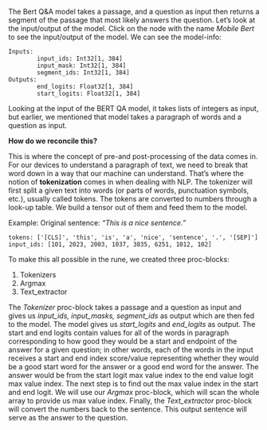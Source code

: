 The Bert Q&A model takes a passage, and a question as input then returns a segment of the passage that most likely answers the question.
Let’s look at the input/output of the model. Click on the node with the name _Mobile Bert_ to see the input/output of the model. 
We can see the model-info:
```
Inputs:
        input_ids: Int32[1, 384]
        input_mask: Int32[1, 384]
        segment_ids: Int32[1, 384]
Outputs:
        end_logits: Float32[1, 384]
        start_logits: Float32[1, 384]
```

Looking at the input of the BERT QA model, it takes lists of integers as input, but earlier, we mentioned that model takes a paragraph of words and a question as input.

**How do we reconcile this?**

This is where the concept of pre-and post-processing of the data comes in. For our devices to understand a paragraph of text, we need to break that word down in a way that our machine can understand. That’s where the notion of **tokenization** comes in when dealing with NLP. The tokenizer will first split a given text into words (or parts of words, punctuation symbols, etc.), usually called tokens. The tokens are converted to numbers through a look-up table. We build a tensor out of them and feed them to the model.

Example: Original sentence: _“This is a nice sentence.”_

```
tokens: ['[CLS]', 'this', 'is', 'a', 'nice', 'sentence', '.', '[SEP]']
input_ids: [101, 2023, 2003, 1037, 3835, 6251, 1012, 102]
```
To make this all possible in the rune, we created three proc-blocks:
1. Tokenizers
2. Argmax
3. Text_extractor

The _Tokenizer_ proc-block takes a passage and a question as input and gives us _input_ids, input_masks, segment_ids_ as output which are then fed to the model. The model gives us _start_logits_ and _end_logits_ as output. The start and end logits contain values for all of the words in paragraph corresponding to how good they would be a start and endpoint of the answer for a given question; in other words, each of the words in the input receives a start and end index score/value representing whether they would be a good start word for the answer or a good end word for the answer. The answer would be from the start logit max value index to the end value logit max value index. The next step is to find out the max value index in the start and end logit. We will use our _Argmax_ proc-block, which will scan the whole array to provide us max value index. Finally, the _Text_extractor_ proc-block will convert the numbers back to the sentence. This output sentence will serve as the answer to the question.


